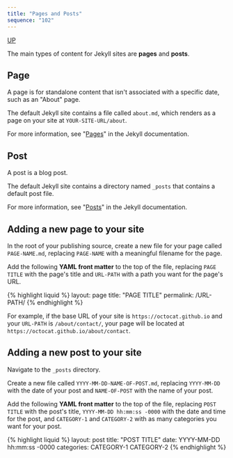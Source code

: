 ```yaml
---
title: "Pages and Posts"
sequence: "102"
---
```


[UP](/jekyll/jekyll-index.html)

The main types of content for Jekyll sites are **pages** and **posts**.

## Page

A page is for standalone content that isn't associated with a specific date, such as an "About" page.

The default Jekyll site contains a file called `about.md`,
which renders as a page on your site at `YOUR-SITE-URL/about`.

For more information, see "[Pages](https://jekyllrb.com/docs/pages/)" in the Jekyll documentation.

## Post

A post is a blog post.

The default Jekyll site contains a directory named `_posts` that contains a default post file.

For more information, see "[Posts](https://jekyllrb.com/docs/posts/)" in the Jekyll documentation.

## Adding a new page to your site

In the root of your publishing source,
create a new file for your page called `PAGE-NAME.md`,
replacing `PAGE-NAME` with a meaningful filename for the page.

Add the following **YAML front matter** to the top of the file,
replacing `PAGE TITLE` with the page's title and `URL-PATH` with a path you want for the page's URL.

{% highlight liquid %}
layout: page
title: "PAGE TITLE"
permalink: /URL-PATH/
{% endhighlight %}

For example, if the base URL of your site is `https://octocat.github.io` and your `URL-PATH` is `/about/contact/`,
your page will be located at `https://octocat.github.io/about/contact`.

## Adding a new post to your site

Navigate to the `_posts` directory.

Create a new file called `YYYY-MM-DD-NAME-OF-POST.md`,
replacing `YYYY-MM-DD` with the date of your post and `NAME-OF-POST` with the name of your post.

Add the following **YAML front matter** to the top of the file,
replacing `POST TITLE` with the post's title,
`YYYY-MM-DD hh:mm:ss -0000` with the date and time for the post,
and `CATEGORY-1` and `CATEGORY-2` with as many categories you want for your post.

{% highlight liquid %}
layout: post
title: "POST TITLE"
date: YYYY-MM-DD hh:mm:ss -0000
categories: CATEGORY-1 CATEGORY-2
{% endhighlight %}
